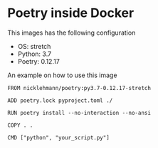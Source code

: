 Poetry inside Docker
====================

This images has the following configuration

- OS: stretch
- Python: 3.7
- Poetry: 0.12.17

An example on how to use this image

```
FROM nicklehmann/poetry:py3.7-0.12.17-stretch

ADD poetry.lock pyproject.toml ./

RUN poetry install --no-interaction --no-ansi

COPY . .

CMD ["python", "your_script.py"]
```
